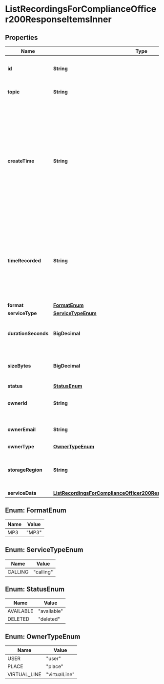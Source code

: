 

# ListRecordingsForComplianceOfficer200ResponseItemsInner


## Properties

| Name | Type | Description | Notes |
|------------ | ------------- | ------------- | -------------|
|**id** | **String** | A unique identifier for the recording. |  |
|**topic** | **String** | The recording&#39;s topic. |  |
|**createTime** | **String** | The date and time recording was created in [ISO 8601](https://en.wikipedia.org/wiki/ISO_8601) compliant format. Please note that it&#39;s not the time the record button was clicked in meeting but the time the recording file was generated offline. |  |
|**timeRecorded** | **String** | The date and time recording started in [ISO 8601](https://en.wikipedia.org/wiki/ISO_8601) compliant format. It indicates when the record button was clicked in the meeting. |  |
|**format** | [**FormatEnum**](#FormatEnum) |  |  |
|**serviceType** | [**ServiceTypeEnum**](#ServiceTypeEnum) |  |  |
|**durationSeconds** | **BigDecimal** | The duration of the recording, in seconds. |  |
|**sizeBytes** | **BigDecimal** | The size of the recording file, in bytes. |  |
|**status** | [**StatusEnum**](#StatusEnum) |  |  |
|**ownerId** | **String** | Webex UUID for recording owner/host. |  |
|**ownerEmail** | **String** | Webex email for recording owner/host. |  |
|**ownerType** | [**OwnerTypeEnum**](#OwnerTypeEnum) |  |  |
|**storageRegion** | **String** | Storage location for recording within Webex datacenters. |  |
|**serviceData** | [**ListRecordingsForComplianceOfficer200ResponseItemsInnerServiceData**](ListRecordingsForComplianceOfficer200ResponseItemsInnerServiceData.md) |  |  [optional] |



## Enum: FormatEnum

| Name | Value |
|---- | -----|
| MP3 | &quot;MP3&quot; |



## Enum: ServiceTypeEnum

| Name | Value |
|---- | -----|
| CALLING | &quot;calling&quot; |



## Enum: StatusEnum

| Name | Value |
|---- | -----|
| AVAILABLE | &quot;available&quot; |
| DELETED | &quot;deleted&quot; |



## Enum: OwnerTypeEnum

| Name | Value |
|---- | -----|
| USER | &quot;user&quot; |
| PLACE | &quot;place&quot; |
| VIRTUAL_LINE | &quot;virtualLine&quot; |



